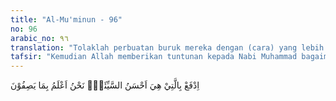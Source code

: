```yaml
---
title: "Al-Mu'minun - 96"
no: 96
arabic_no: ٩٦
translation: "Tolaklah perbuatan buruk mereka dengan (cara) yang lebih baik, Kami lebih mengetahui apa yang mereka sifatkan (kepada Allah)."
tafsir: "Kemudian Allah memberikan tuntunan kepada Nabi Muhammad bagaimana cara yang sebaik-baiknya menghadapi sikap kaum musyrik itu. Di antaranya, Nabi harus tetap bersikap lemah lembut terhadap mereka dan jangan sekali-kali membalas kejahatan dengan kejahatan, kekerasan dengan kekerasan karena memang belum waktunya bersikap demikian. Bila mereka mencemooh dan mencaci maki hendaknya Nabi memaafkan ucapan-ucapan mereka yang tidak pada tempatnya itu, karena ucapan itu tidak mengenai sasarannya tetapi hendaklah dibalas dengan kata-kata yang mengandung patunjuk dan ajaran dengan mengemukakan dalil-dalil dan alasan yang masuk akal. Bila mereka hendak melakukan tindakan penganiayaan, hindari mereka dan jauhi sedapat mungkin kesempatan yang membawa kepada tindakan seperti itu dan hendaklah dihadapi dengan penuh kesabaran dan ketabahan. Nabi juga diperintahkan untuk menunjukkan kepada mereka bahwa beliau memang seorang ksatria yang tidak ada niat sedikit pun untuk mencelakakan mereka. Dengan sikap lemah lembut dan kebijaksanaan itu, mereka tidak akan merajalela terhadap kaum Muslimin. Lambat laun mereka yang keras seperti batu itu akan menjadi lembut dan menyadari sendiri kesalahan yang sudah mereka lakukan. Nabi juga diminta untuk meyakini dalam hati bahwa Allah mengetahui semua ucapan dan tindakan mereka. Allah lebih mengetahui apa saja yang mereka lakukan dan apa saja yang tersembunyi dalam dada mereka.\n\nSesuai dengan petunjuk ini Allah berfirman dalam ayat yang lain:\n\nDan tidaklah sama kebaikan dengan kejahatan. Tolaklah (kejahatan itu) dengan cara yang lebih baik, sehingga orang yang ada rasa permusuhan antara kamu dan dia akan seperti teman yang setia. (Fussilat/41: 34)\n\nAnas bin Malik berkata mengomentari ayat ini, \"Seorang laki-laki mengatakan terhadap saudaranya hal yang tidak-tidak.\" Maka dia menjawab, \"Jika ucapanmu itu bohong maka saya memohon kepada Allah supaya Dia mengampuni kebohonganmu itu. Jika ucapanmu itu benar maka saya memohon kepada Allah supaya mengampuniku.\""
---
```


اِدْفَعْ بِالَّتِيْ هِيَ اَحْسَنُ السَّيِّئَةَۗ  نَحْنُ اَعْلَمُ بِمَا يَصِفُوْنَ 
